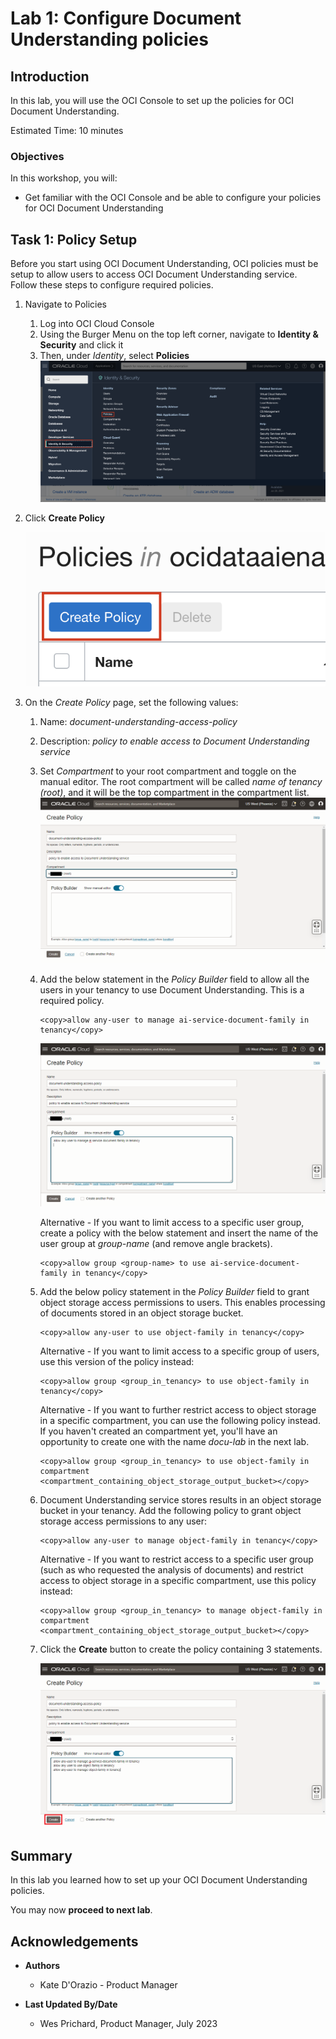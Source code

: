 # Lab 1: Configure Document Understanding policies

## Introduction

In this lab, you will use the OCI Console to set up the policies for OCI Document Understanding.

Estimated Time: 10 minutes


### Objectives

In this workshop, you will:

* Get familiar with the OCI Console and be able to configure your policies for OCI Document Understanding

## Task 1: Policy Setup
Before you start using OCI Document Understanding, OCI policies must be setup to allow users to access OCI Document Understanding service. Follow these steps to configure required policies.

1. Navigate to Policies

    1. Log into OCI Cloud Console 
    1. Using the Burger Menu on the top left corner, navigate to **Identity & Security** and click it
    1. Then, under *Identity*, select **Policies**
    ![OCI Hamburger menu](./images/ocinavmenu.png)

1. Click **Create Policy**
    
    ![OCI Create policy](./images/createpolicybutton.png)

1. On the *Create Policy* page, set the following values:

    1. Name: *document-understanding-access-policy*
    1. Description: *policy to enable access to Document Understanding service*
    1. Set *Compartment* to your root compartment and toggle on the manual editor. The root compartment will be called *name of tenancy (root)*, and it will be the top compartment in the compartment list.       
    ![OCI Create policy](./images/policyeditor.png)

    1. Add the below statement in the *Policy Builder* field to allow all the users in your tenancy to use Document Understanding. This is a required policy.
        ```
        <copy>allow any-user to manage ai-service-document-family in tenancy</copy>
        ```

        ![OCI Create policy screen](./images/policycompleted.png)

        Alternative - If you want to limit access to a specific user group, create a policy with the below statement and insert the name of the user group at *group-name* (and remove angle brackets). 
        ```
        <copy>allow group <group-name> to use ai-service-document-family in tenancy</copy>
        ```

    1. Add the below policy statement in the *Policy Builder* field to grant object storage access permissions to users. This enables processing of documents stored in an object storage bucket. 
        ```
        <copy>allow any-user to use object-family in tenancy</copy>
        ```
        Alternative - If you want to limit access to a specific group of users, use this version of the policy instead:
        ```
        <copy>allow group <group_in_tenancy> to use object-family in tenancy</copy>
        ```
            
        Alternative - If you want to further restrict access to object storage in a specific compartment, you can use the following policy instead. If you haven't created an compartment yet, you'll have an opportunity to create one with the name *docu-lab* in the next lab. 
        ```
        <copy>allow group <group_in_tenancy> to use object-family in compartment <compartment_containing_object_storage_output_bucket></copy>
        ```

    1. Document Understanding service stores results in an object storage bucket in your tenancy. Add the following policy to grant object storage access permissions to any user:
        ```
        <copy>allow any-user to manage object-family in tenancy</copy>
        ```
        
        Alternative - If you want to restrict access to a specific user group (such as who requested the analysis of documents) and restrict access to object storage in a specific compartment, use this policy instead:
        ```
        <copy>allow group <group_in_tenancy> to manage object-family in compartment <compartment_containing_object_storage_output_bucket></copy>
        ```
    1. Click the **Create** button to create the policy containing 3 statements.
        
        ![OCI Create policy screen](./images/create-policy2.png)


## Summary
In this lab you learned how to set up your OCI Document Understanding policies.

You may now **proceed to next lab**.


## Acknowledgements
* **Authors**
    * Kate D'Orazio - Product Manager


* **Last Updated By/Date**
    * Wes Prichard, Product Manager, July 2023
